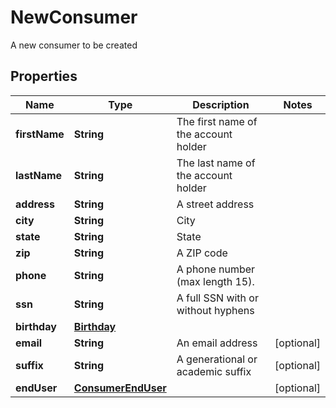 

# NewConsumer

A new consumer to be created

## Properties

| Name | Type | Description | Notes |
|------------ | ------------- | ------------- | -------------|
|**firstName** | **String** | The first name of the account holder |  |
|**lastName** | **String** | The last name of the account holder |  |
|**address** | **String** | A street address |  |
|**city** | **String** | City |  |
|**state** | **String** | State |  |
|**zip** | **String** | A ZIP code |  |
|**phone** | **String** | A phone number (max length 15). |  |
|**ssn** | **String** | A full SSN with or without hyphens |  |
|**birthday** | [**Birthday**](Birthday.md) |  |  |
|**email** | **String** | An email address |  [optional] |
|**suffix** | **String** | A generational or academic suffix |  [optional] |
|**endUser** | [**ConsumerEndUser**](ConsumerEndUser.md) |  |  [optional] |



